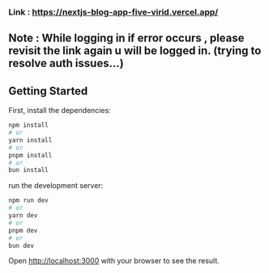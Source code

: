 ### Link : https://nextjs-blog-app-five-virid.vercel.app/
## Note : While logging in if error occurs , please revisit the link again u will be logged in. (trying to resolve auth issues...)



## Getting Started

First, install the dependencies:

```bash
npm install
# or
yarn install
# or
pnpm install
# or
bun install
```


run the development server:

```bash
npm run dev
# or
yarn dev
# or
pnpm dev
# or
bun dev
```

Open [http://localhost:3000](http://localhost:3000) with your browser to see the result.
